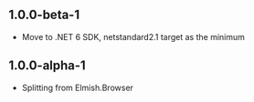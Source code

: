 ## 1.0.0-beta-1
* Move to .NET 6 SDK, netstandard2.1 target as the minimum

## 1.0.0-alpha-1
* Splitting from Elmish.Browser
